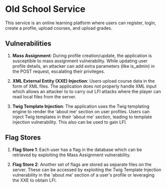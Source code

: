 # Old School Service

This service is an online learning platform where users can register, login, create a profile, upload courses, and upload grades.

## Vulnerabilities

1. **Mass Assignment**: During profile creation/update, the application is susceptible to mass assignment vulnerability. While updating user profile details, an attacker can add extra parameters (like is_admin) in the POST request, escalating their privileges.

2. **XML External Entity (XXE) Injection**: Users upload course data in the form of XML files. The application does not properly handle XML input which allows an attacker to to carry out LFI attacks where the player can read local files from the server.

3. **Twig Template Injection**: The application uses the Twig templating engine to render the 'about me' section on user profiles. Users can inject Twig templates in their 'about me' section, leading to template injection vulnerability. This also can be used to gain LFI.


## Flag Stores

1. **Flag Store 1**: Each user has a flag in the database which can be retrieved by exploiting the Mass Assignment vulnerability.

1. **Flag Store 2**: Another set of flags are stored as separate files on the server. These can be accessed by exploiting the Twig Template Injection vulnerability in the 'about me' section of a user's profile or leveraging the XXE to obtain LFI.
